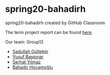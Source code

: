 # spring20-bahadirh
spring20-bahadirh created by GitHub Classroom

The term project report can be found [here](https://bu-ie-360.github.io/spring20-bahadirh/project-report.html).

Our team: Group12
- [Sadullah Gültekin](https://github.com/BU-IE-360/spring20-serhat5658)
- [Yusuf Başpınar](https://github.com/BU-IE-360/spring20-yusuf-baspinar-2014400042)
- [Serhat Yılmaz](https://github.com/BU-IE-360/spring20-serhat5658)
- [Bahadır Hocamoğlu](https://github.com/BU-IE-360/spring20-bahadirh)
